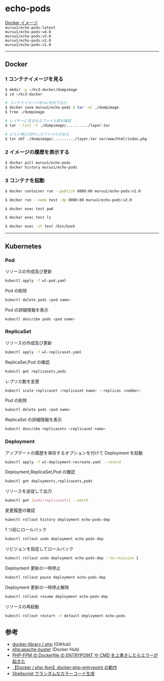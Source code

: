 # echo-pods

[Docker イメージ](https://hub.docker.com/r/muruu1/echo-pods)  
`muruu1/echo-pods:latest`  
`muruu1/echo-pods:v4.0`  
`muruu1/echo-pods:v3.0`  
`muruu1/echo-pods:v2.0`  
`muruu1/echo-pods:v1.0`

---

## Docker

### 1 コンテナイメージを見る

```bash
$ mkdir -p ~/kc3-docker/dumpimage
$ cd ~/kc3-docker

# コンテナイメージをtar形式で出力
$ docker save muruu1/echo-pods | tar -xC ./dumpimage
$ tree ./dumpimage

# レイヤーに含まれるファイル群を確認
$ tar --list -f ./dumpimage/........../layer.tar

# ビルド時にCOPYしたファイルがある
$ tar xOf ./dumpimage/........../layer.tar var/www/html/index.php
```

### 2 イメージの履歴を表示する

```bash
$ docker pull muruu1/echo-pods
$ docker history muruu1/echo-pods
```

### 3 コンテナを起動

```bash
$ docker container run --publish 8080:80 muruu1/echo-pods:v1.0

$ docker run --name test -dp 8080:80 muruu1/echo-pods:v2.0

$ docker exec test pwd

$ docker exec test ls

$ docker exec -it test /bin/bash
```

---

## Kubernetes

### Pod

リソースの作成及び更新

```bash
kubectl apply -f wl-pod.yaml
```

Pod の削除

```bash
kubectl delete pods <pod name>
```

Pod の詳細情報を表示

```bash
kubectl describe pods <pod name>
```

### ReplicaSet

リソースの作成及び更新

```bash
kubectl apply -f wl-replicaset.yaml
```

ReplicaSet,Pod の確認

```bash
kubectl get replicasets,pods
```

レプリカ数を変更

```bash
kubectl scale replicaset <replicaset name> --replicas <number>
```

Pod の削除

```bash
kubectl delete pods <pod name>
```

ReplicaSet の詳細情報を表示

```bash
kubectl describe replicasets <replicaset name>
```

### Deployment

アップデートの履歴を保存するオプションを付けて Deployment を起動

```bash
kubectl apply -f wl-deployment-recreate.yaml --record
```

Deployment,ReplicaSet,Pod の確認

```bash
kubectl get deployments,replicasets,pods
```

リソースを追従して出力

```bash
kubectl get [pods/replicasets] --watch
```

変更履歴の確認

```bash
kubectl rollout history deployment echo-pods-dep
```

1 つ前にロールバック

```bash
kubectl rollout undo deployment echo-pods-dep
```

リビジョンを指定してロールバック

```bash
kubectl rollout undo deployment echo-pods-dep --to-revision 1
```

Deployment 更新の一時停止

```bash
kubectl rollout pause deployment echo-pods-dep
```

Deployment 更新の一時停止解除

```bash
kubectl rollout resume deployment echo-pods-dep
```

リソースの再起動

```bash
kubectl rollout restart -n default deployment echo-pods
```

## 参考

- [docker-library / php](https://github.com/docker-library/php/tree/master/8.1/bullseye/apache) (GitHub)
- [php:apache-buster](https://hub.docker.com/layers/php/library/php/apache-buster/images/sha256-3116abca1a9a1314af1818fd96d3ad2e777408a1c10798fa11aa66ac88759243?context=explore) (Docker Hub)
- [PHP-FPM の Dockerfile の ENTRYPOINT や CMD を上書きしたらエラーが起きた](https://zenn.dev/flyingbarbarian/articles/bedd7961d74b83)
- [【Docker / php-fpm】docker-php-entrypoint の動作](https://qiita.com/shim-hiko/items/653059fab63af962a21f)
- [Shellscript でランダムなカラーコード生成](https://lookbackmargin.blog/2019/10/08/random-color-shellscript/)

